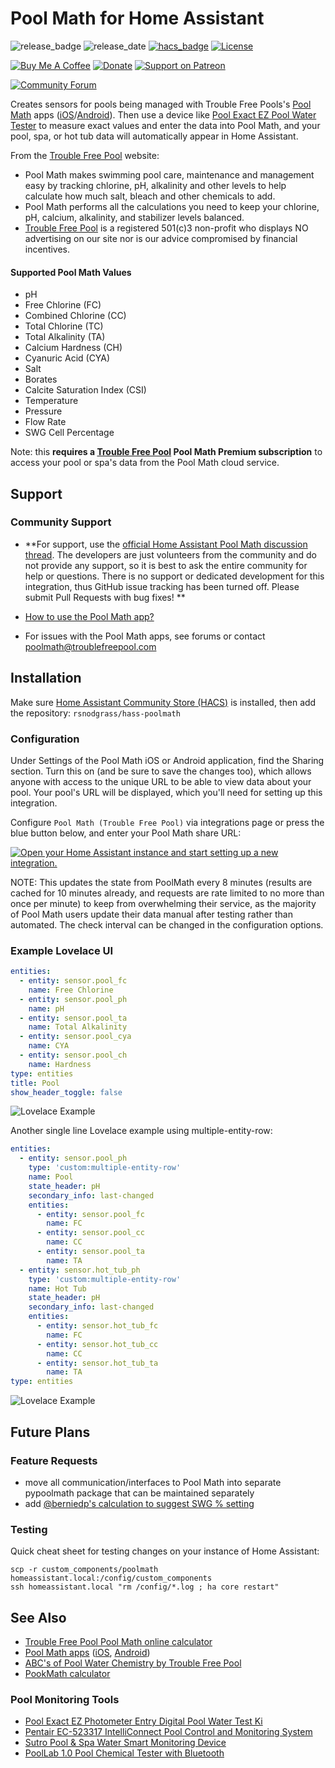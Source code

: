 # Pool Math for Home Assistant

![release_badge](https://img.shields.io/github/release/rsnodgrass/hass-poolmath.svg)
![release_date](https://img.shields.io/github/release-date/rsnodgrass/hass-poolmath.svg)
[![hacs_badge](https://img.shields.io/badge/HACS-Default-orange.svg)](https://github.com/hacs/integration)
[![License](https://img.shields.io/badge/License-Apache%202.0-blue.svg)](https://opensource.org/licenses/Apache-2.0)

[![Buy Me A Coffee](https://img.shields.io/badge/buy%20me%20a%20coffee-donate-yellow.svg)](https://buymeacoffee.com/DYks67r)
[![Donate](https://img.shields.io/badge/Donate-PayPal-green.svg)](https://www.paypal.com/cgi-bin/webscr?cmd=_donations&business=WREP29UDAMB6G)
[![Support on Patreon][patreon-shield]][patreon]

[![Community Forum][forum-shield]][forum]

Creates sensors for pools being managed with Trouble Free Pools's [Pool Math](https://www.troublefreepool.com/blog/poolmath/) apps ([iOS](https://apps.apple.com/us/app/pool-math-by-troublefreepool/id1228819359)/[Android](https://play.google.com/store/apps/details?id=com.troublefreepool.poolmath&hl=en_US)). Then use a device like [Pool Exact EZ Pool Water Tester](https://amzn.to/4kqjHxI) to measure exact values and enter the data into Pool Math, and your pool, spa, or hot tub data will automatically appear in Home Assistant.

From the [Trouble Free Pool](https://troublefreepool.com/) website:

* Pool Math makes swimming pool care, maintenance and management easy by tracking chlorine, pH, alkalinity and other  levels to help calculate how much salt, bleach and other chemicals to add.
* Pool Math performs all the calculations you need to keep your chlorine, pH, calcium, alkalinity, and stabilizer levels balanced.
* [Trouble Free Pool](https://www.troublefreepool.com/) is a registered 501(c)3 non-profit who displays NO advertising on our site nor is our advice compromised by financial incentives.


#### Supported Pool Math Values

* pH
* Free Chlorine (FC)
* Combined Chlorine (CC)
* Total Chlorine (TC)
* Total Alkalinity (TA)
* Calcium Hardness (CH)
* Cyanuric Acid (CYA)
* Salt
* Borates
* Calcite Saturation Index (CSI)
* Temperature
* Pressure
* Flow Rate
* SWG Cell Percentage

Note: this **requires a [Trouble Free Pool](https://www.troublefreepool.com/) Pool Math Premium subscription** to access your pool or spa's data from the Pool Math cloud service.

## Support

### Community Support

* **For support, use the [official Home Assistant Pool Math discussion thread](https://community.home-assistant.io/t/custom-component-pool-math-sensors-for-pool-chemicals-and-operations/435126). The developers are just volunteers from the community and do not provide any support, so it is best to ask the entire community for help or questions. There is no support or dedicated development for this integration, thus GitHub issue tracking has been turned off. Please submit Pull Requests with bug fixes! **

* [How to use the Pool Math app?](https://www.troublefreepool.com/threads/how-to-use-the-pool-math-app.179282/)
* For issues with the Pool Math apps, see forums or contact [poolmath@troublefreepool.com](mailto:poolmath@troublefreepool.com)

## Installation

Make sure [Home Assistant Community Store (HACS)](https://github.com/custom-components/hacs) is installed, then add the repository: `rsnodgrass/hass-poolmath`

### Configuration

Under Settings of the Pool Math iOS or Android application, find the Sharing section. Turn this on (and be sure to save the changes too), which allows anyone with access to the unique URL to be able to view data about your pool. Your pool's URL will be displayed, which you'll need for setting up this integration.

Configure `Pool Math (Trouble Free Pool)` via integrations page or press the blue button below, and enter your Pool Math share URL:

[![Open your Home Assistant instance and start setting up a new integration.](https://my.home-assistant.io/badges/config_flow_start.svg)](https://my.home-assistant.io/redirect/config_flow_start/?domain=poolmath)

NOTE: This updates the state from PoolMath every 8 minutes (results are cached for 10 minutes already, and requests are rate limited to no more than once per minute) to keep from overwhelming their service, as the majority of Pool Math users update their data manual after testing rather than automated. The check interval can be changed in the configuration options.

### Example Lovelace UI

```yaml
entities:
  - entity: sensor.pool_fc
    name: Free Chlorine
  - entity: sensor.pool_ph
    name: pH
  - entity: sensor.pool_ta
    name: Total Alkalinity
  - entity: sensor.pool_cya
    name: CYA
  - entity: sensor.pool_ch
    name: Hardness
type: entities
title: Pool
show_header_toggle: false
```

![Lovelace Example](https://github.com/rsnodgrass/hass-poolmath/blob/master/img/example.png?raw=true)

Another single line Lovelace example using multiple-entity-row:

```yaml
entities:
  - entity: sensor.pool_ph
    type: 'custom:multiple-entity-row'
    name: Pool
    state_header: pH
    secondary_info: last-changed
    entities:
      - entity: sensor.pool_fc
        name: FC
      - entity: sensor.pool_cc
        name: CC
      - entity: sensor.pool_ta
        name: TA
  - entity: sensor.hot_tub_ph
    type: 'custom:multiple-entity-row'
    name: Hot Tub
    state_header: pH
    secondary_info: last-changed
    entities:
      - entity: sensor.hot_tub_fc
        name: FC
      - entity: sensor.hot_tub_cc
        name: CC
      - entity: sensor.hot_tub_ta
        name: TA
type: entities
```

![Lovelace Example](https://github.com/rsnodgrass/hass-poolmath/blob/master/img/example-multiple.png?raw=true)


## Future Plans

### Feature Requests

* move all communication/interfaces to Pool Math into separate pypoolmath package that can be maintained separately
* add [@berniedp's calculation to suggest SWG % setting](https://community.home-assistant.io/t/custom-component-pool-math-sensors-for-pool-chemicals-and-operations/435126/12?u=ryans)


### Testing

Quick cheat sheet for testing changes on your instance of Home Assistant:

```console
scp -r custom_components/poolmath homeassistant.local:/config/custom_components
ssh homeassistant.local "rm /config/*.log ; ha core restart"
```


## See Also

* [Trouble Free Pool Pool Math online calculator](https://www.troublefreepool.com/calc.html)
* [Pool Math apps](https://www.troublefreepool.com/blog/poolmath/) ([iOS](https://apps.apple.com/us/app/pool-math-by-troublefreepool/id1228819359), [Android](https://play.google.com/store/apps/details?id=com.troublefreepool.poolmath&hl=en_US))
* [ABC's of Pool Water Chemistry by Trouble Free Pool](https://www.troublefreepool.com/blog/2018/12/12/abcs-of-pool-water-chemistry/)
* [PookMath calculator](https://www.troublefreepool.com/calc.html)


### Pool Monitoring Tools

* [Pool Exact EZ Photometer Entry Digital Pool Water Test Ki](https://amzn.to/4kqjHxI)
* [Pentair EC-523317 IntelliConnect Pool Control and Monitoring System](https://amzn.to/3S9GJN5)
* [Sutro Pool & Spa Water Smart Monitoring Device](https://amzn.to/4kovpss)
* [PoolLab 1.0 Pool Chemical Tester with Bluetooth](https://amzn.to/4mmr6jg)


[forum]: https://community.home-assistant.io/t/custom-component-pool-math-sensors-for-pool-chemicals-and-operations/435126
[forum-shield]: https://img.shields.io/badge/community-forum-brightgreen.svg
[patreon]: https://www.patreon.com/rsnodgrass
[patreon-shield]: https://img.shields.io/endpoint.svg?url=https%3A%2F%2Fshieldsio-patreon.vercel.app%2Fapi%3Frsnodgrass%3Dendel%26type%3Dpatrons&style=for-the-badge
[project-stage-shield]: https://img.shields.io/badge/project%20stage-production%20ready-brightgreen.svg
